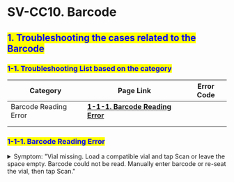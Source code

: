 # SV-CC10. Barcode

## <mark style="color:blue;">1. Troubleshooting the cases related to the Barcode</mark>

### &#x20;   <mark style="color:blue;">1-1. Troubleshooting List based on the category</mark>

| Category              | Page Link                                                                            | Error Code |
| --------------------- | ------------------------------------------------------------------------------------ | ---------- |
| Barcode Reading Error | [**1-1-1. Barcode Reading Error**](sv-cc10.-barcode.md#1-1-1.-barcode-reading-error) |            |
|                       |                                                                                      |            |
|                       |                                                                                      |            |



### &#x20;       <mark style="color:blue;">1-1-1. Barcode Reading Error</mark>

<details>

<summary>Symptom: "Vial missing. Load a compatible vial and tap Scan or leave the space empty. Barcode could not be read. Manually enter barcode or re-seat the vial, then tap Scan."</summary>

1.  <mark style="color:blue;">**Case (Updated - Uncertain)**</mark>

    *   **Root Cause Analysis(RCA):**

        * [x] Barcode label condition and specifications


    * **Corrective Measure(CM):**
      * [x] Return and reload the vial after checking the barcode label
        1. Return the vial to the load station using the touchscreen
        2. Make sure the vial is seated properly in the conveyer chain
        3. Check that the barcode is placed according to the specifications
        4. Press 'Scan' to read the barcode again

    &#x20;    &#x20;
2. <mark style="color:blue;">**Case (Updated - Uncertain)**</mark>
   *   **Root Cause Analysis(RCA):**

       * [x] Barcode label condition and specifications


   * **Corrective Measurement(CM):**
     *   [x] Enter the barcode manually

         1. Return the vial to the load station using the touchscreen
         2. Tap the error icon to enter the barcode manually
         3. Press 'Scan' to read the barcode again


3. <mark style="color:blue;">**Case (Updated - Uncertain)**</mark>
   * **Root Cause Analysis(RCA):**
     *   [x] Vial type for the compatibility


   * **Corrective Measurement(CM):**
     * [x] Check the vial type for compatibility
       1. Return the vial to the load station using the touchscreen
       2. Check that the vial is compatible with the VCMS
       3. If the vial type is incompatible, replace the vial and advance the conveyer chain read the new barcode

</details>
